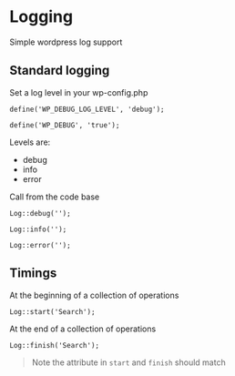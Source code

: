 # Logging

Simple wordpress log support

## Standard logging

Set a log level in your wp-config.php

```
define('WP_DEBUG_LOG_LEVEL', 'debug');

define('WP_DEBUG', 'true');
```

Levels are:

- debug
- info
- error

Call from the code base

```
Log::debug('');
```

```
Log::info('');
```

```
Log::error('');
```

## Timings

At the beginning of a collection of operations

```
Log::start('Search');
```

At the end of a collection of operations

```
Log::finish('Search');
```

> Note the attribute in `start` and `finish` should match
